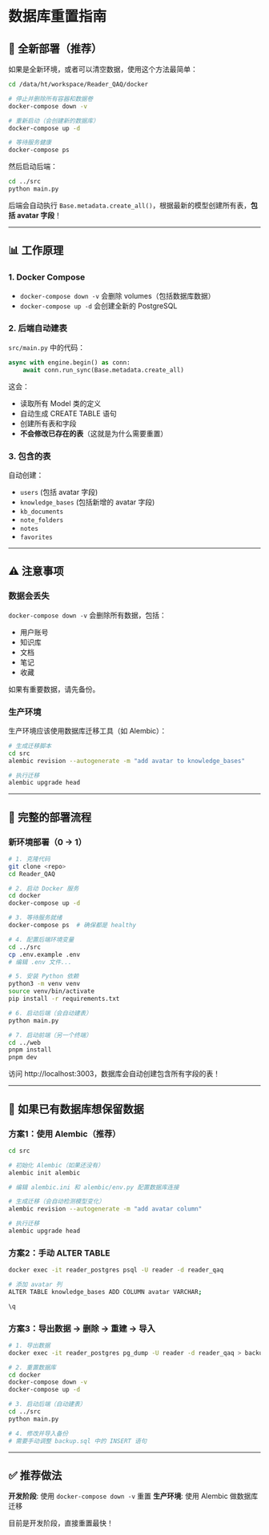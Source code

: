 # 数据库重置指南

## 🔄 全新部署（推荐）

如果是全新环境，或者可以清空数据，使用这个方法最简单：

```bash
cd /data/ht/workspace/Reader_QAQ/docker

# 停止并删除所有容器和数据卷
docker-compose down -v

# 重新启动（会创建新的数据库）
docker-compose up -d

# 等待服务健康
docker-compose ps
```

然后启动后端：
```bash
cd ../src
python main.py
```

后端会自动执行 `Base.metadata.create_all()`，根据最新的模型创建所有表，**包括 avatar 字段**！

---

## 📊 工作原理

### 1. Docker Compose
- `docker-compose down -v` 会删除 volumes（包括数据库数据）
- `docker-compose up -d` 会创建全新的 PostgreSQL

### 2. 后端自动建表
`src/main.py` 中的代码：
```python
async with engine.begin() as conn:
    await conn.run_sync(Base.metadata.create_all)
```

这会：
- 读取所有 Model 类的定义
- 自动生成 CREATE TABLE 语句
- 创建所有表和字段
- **不会修改已存在的表**（这就是为什么需要重置）

### 3. 包含的表
自动创建：
- `users` (包括 avatar 字段)
- `knowledge_bases` (包括新增的 avatar 字段)
- `kb_documents`
- `note_folders`
- `notes`
- `favorites`

---

## ⚠️ 注意事项

### 数据会丢失
`docker-compose down -v` 会删除所有数据，包括：
- 用户账号
- 知识库
- 文档
- 笔记
- 收藏

如果有重要数据，请先备份。

### 生产环境
生产环境应该使用数据库迁移工具（如 Alembic）：

```bash
# 生成迁移脚本
cd src
alembic revision --autogenerate -m "add avatar to knowledge_bases"

# 执行迁移
alembic upgrade head
```

---

## 🚀 完整的部署流程

### 新环境部署（0 → 1）

```bash
# 1. 克隆代码
git clone <repo>
cd Reader_QAQ

# 2. 启动 Docker 服务
cd docker
docker-compose up -d

# 3. 等待服务就绪
docker-compose ps  # 确保都是 healthy

# 4. 配置后端环境变量
cd ../src
cp .env.example .env
# 编辑 .env 文件...

# 5. 安装 Python 依赖
python3 -m venv venv
source venv/bin/activate
pip install -r requirements.txt

# 6. 启动后端（会自动建表）
python main.py

# 7. 启动前端（另一个终端）
cd ../web
pnpm install
pnpm dev
```

访问 http://localhost:3003，数据库会自动创建包含所有字段的表！

---

## 🔧 如果已有数据库想保留数据

### 方案1：使用 Alembic（推荐）

```bash
cd src

# 初始化 Alembic（如果还没有）
alembic init alembic

# 编辑 alembic.ini 和 alembic/env.py 配置数据库连接

# 生成迁移（会自动检测模型变化）
alembic revision --autogenerate -m "add avatar column"

# 执行迁移
alembic upgrade head
```

### 方案2：手动 ALTER TABLE

```bash
docker exec -it reader_postgres psql -U reader -d reader_qaq

# 添加 avatar 列
ALTER TABLE knowledge_bases ADD COLUMN avatar VARCHAR;

\q
```

### 方案3：导出数据 → 删除 → 重建 → 导入

```bash
# 1. 导出数据
docker exec -it reader_postgres pg_dump -U reader -d reader_qaq > backup.sql

# 2. 重置数据库
cd docker
docker-compose down -v
docker-compose up -d

# 3. 启动后端（自动建表）
cd ../src
python main.py

# 4. 修改并导入备份
# 需要手动调整 backup.sql 中的 INSERT 语句
```

---

## ✅ 推荐做法

**开发阶段**: 使用 `docker-compose down -v` 重置
**生产环境**: 使用 Alembic 做数据库迁移

目前是开发阶段，直接重置最快！

